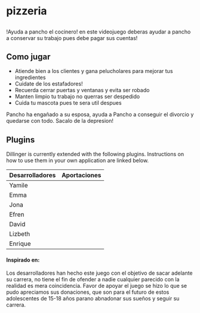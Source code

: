 # pizzeria
## 





!Ayuda a pancho el cocinero! en este videojuego deberas ayudar a pancho a conservar su trabajo pues debe pagar sus cuentas! 


## Como jugar

- Atiende bien a los clientes y gana pelucholares para mejorar tus ingredientes
- Cuidate  de los estafadores!
- Recuerda cerrar puertas y ventanas y evita ser robado
- Manten limpio tu trabajo no querras ser despedido
- Cuida tu mascota pues te sera util despues

Pancho ha engañado a su esposa, ayuda a Pancho a conseguir el divorcio y quedarse con todo. Sacalo de la depresion!



## Plugins

Dillinger is currently extended with the following plugins.
Instructions on how to use them in your own application are linked below.

| Desarrolladores | Aportaciones|
| ------ | ------ |
| Yamile |
| Emma|   |
|Jona| |
|Efren| |
|David|  |
|Lizbeth| |
|Enrique| |



#### Inspirado en:

Los desarrolladores han hecho este juego con el objetivo de sacar adelante su carrera, no  tiene el fin de ofender a nadie cualquier parecido con la realidad es mera coincidencia. 
Favor de apoyar el juego se hizo lo que se pudo apreciamos sus donaciones, que son para el futuro de estos adolescentes de 15-18 años parano abnadonar sus sueños y seguir su carrera.
